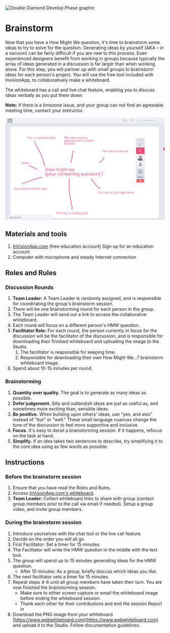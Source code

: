 ![Double Diamond Develop Phase graphic](/assets/dd-process-develop-1200px@2x.png)

# Brainstorm

Now that you have a How Might We question, it's time to brainstorm some ideas to try to solve for the question. Generating ideas by yourself \(AKA – in a vacuum\) can be fairly difficult if you are new to this process. Even experienced designers benefit from working in groups because typically the array of ideas generated in a discussion is far larger than when working alone. For this step, you will partner up with small groups to brainstorm ideas for each person's project. You will use the free tool included with InvisionApp, to collaboratively make a whiteboard.

The whiteboard has a call and live chat feature, enabling you to discuss ideas verbally as you put them down.

**Note:** If there is a timezone issue, and your group can not find an agreeable meeting time, contact your instructor.

![](/assets/invision-whiteboard-3.jpg)

## Materials and tools

1. [InVisionApp.com](https://www.invisionapp.com/education-signup) \(free education account\) Sign up for an education account
2. Computer with microphone and steady Internet connection

## **Roles and Rules**

### Discussion Rounds

1. **Team Leader:** A Team Leader is randomly assigned, and is responsible for coordinating the group's brainstorm session.
2. There will be one brainstorming round for each person in the group.
3. The Team Leader will send out a link to access the collaborative whiteboard.
4. Each round will focus on a different person's HMW question.
5. **Facilitator Role:** For each round, the person currently in focus for the discussion will be the facilitator of the discussion, and is responsible for downloading their finished whiteboard and uploading the image to the Studio.
   1. The facilitator is responsible for keeping time.
   2. Responsible for downloading their own How Might We...? brainstorm whiteboard image. 
6. Spend about 10-15 minutes per round.

### Brainstorming

1. **Quantity over quality.** The goal is to generate as many ideas as possible.
2. **Defer judgement.** Silly and outlandish ideas are just as useful as, and sometimes more exciting than, sensible ideas.
3. **Be positive.** When building upon others' ideas, use "yes, and also" instead of "but" or "well." These small language nuances change the tone of the discussion to feel more supportive and inclusive.
4. **Focus.** It's easy to derail a brainstorming session. If it happens, refocus on the task at hand.
5. **Simplify.** If an idea takes two sentences to describe, try simplifying it to the core idea using as few words as possible.

## Instructions

### Before the brainstorm session

1. Ensure that you have read the Roles and Rules.
2. Access [InVisionApp.com's whiteboard](https://www.invisionapp.com/blog/the-whiteboard-draw-up-some-teamwork/).
3. **Team Leader:** Collect whiteboard links to share with group \(contact group members prior to the call via email if needed\). Setup a group video, and invite group members. 

### During the brainstorm session

1. Introduce yourselves with the chat tool or the live call feature.
2. Decide on the order you will all go.
3. First Facilitator: Set a timer for 15 minutes. 
4. The Facilitator will write the HMW question in the middle with the text tool.
5. The group will spend up to 15 minutes generating ideas for the HMW question.
   * After 10 minutes: As a group, briefly discuss which ideas you like.
6. The next facilitator sets a timer for 15 minutes.
7. Repeat steps 4-6 until all group members have taken their turn. You are now finished the brainstorming session.
   * Make sure to either screen capture or email the whiteboard image before ending the whiteboard session.
   * Thank each other for their contributions and end the session.Report in
8. Download the PNG image from your whiteboard [https://www.webwhiteboard.com](https://www.webwhiteboard.com) and upload it to the Studio. Follow documentation guidelines.




